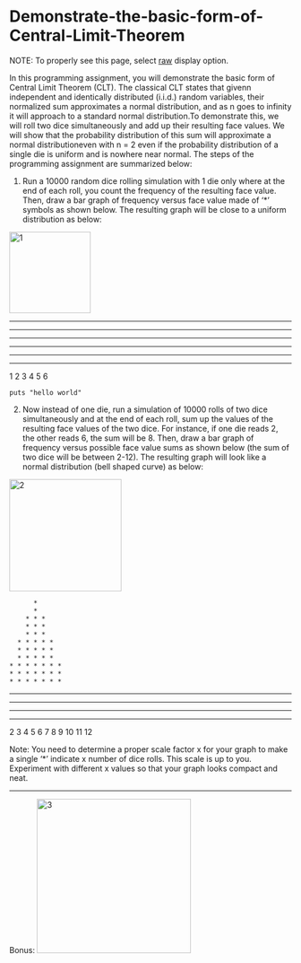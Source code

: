 # Demonstrate-the-basic-form-of-Central-Limit-Theorem

NOTE: To properly see this page, select [raw](https://raw.githubusercontent.com/gulsoy83/Demonstrate-the-basic-form-of-Central-Limit-Theorem/main/README.md) display option. 

In this programming assignment, you will demonstrate the basic form of Central Limit Theorem (CLT). The classical CLT states that givenn independent and identically distributed (i.i.d.) random variables, their normalized sum approximates a normal distribution, and as n goes to infinity it will approach to a standard normal distribution.To demonstrate this, we will roll two dice simultaneously and add up their resulting face values. We will show that the probability distribution of this sum will approximate a normal distributioneven with n = 2 even if the probability distribution of a single die is uniform and is nowhere near normal.
The steps of the programming assignment are summarized below:
1. Run a 10000 random dice rolling simulation with 1 die only where at the end of each roll, you count the frequency of the resulting face value. Then, draw a bar graph of frequency versus face value made of ‘*’ symbols as shown below. The resulting graph will be close to a uniform distribution as below:

<img width="145" alt="1" src="https://github.com/gulsoy83/Demonstrate-the-basic-form-of-Central-Limit-Theorem/assets/46426033/719abb76-136e-4bd8-99c4-daf8210c1533"/>

*  *  * * 
* * * * * * 
* * * * * * 
* * * * * * 
* * * * * * 
* * * * * * 
1 2 3 4 5 6

```
puts "hello world"

```

2. Now instead of one die, run a simulation of 10000 rolls of two dice simultaneously and at the end of each roll, sum up the values of the resulting face values of the two dice. For instance, if one die reads 2, the other reads 6, the sum will be 8. Then, draw a bar graph of frequency versus possible face value sums as shown below (the sum of two dice will be between 2-12). The resulting graph will look like a normal distribution (bell shaped curve) as below:

<img width="200" alt="2" src="https://github.com/gulsoy83/Demonstrate-the-basic-form-of-Central-Limit-Theorem/assets/46426033/47299ebb-8b31-4ed4-b921-e90d96467f32"/>


          *           
          *           
        * * *         
        * * *         
        * * *         
      * * * * *       
      * * * * *       
      * * * * *       
    * * * * * * *     
    * * * * * * *     
    * * * * * * *     
  * * * * * * * *  *   
  * * * * * * * *  *   
* * * * * * * * *  *  *
* * * * * * * * *  *  * 
2 3 4 5 6 7 8 9 10 11 12

Note: You need to determine a proper scale factor x for your graph to make a single ‘*’ indicate x number of dice rolls. This scale is up to you. Experiment with different x values so that your graph looks compact and neat.

***
Bonus:
<img width="275" alt="3" src="https://github.com/gulsoy83/Demonstrate-the-basic-form-of-Central-Limit-Theorem/assets/46426033/d134b1ac-5da5-4846-826b-5bd8dea70101">

